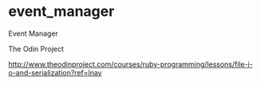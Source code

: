 # event_manager
Event Manager

The Odin Project

http://www.theodinproject.com/courses/ruby-programming/lessons/file-i-o-and-serialization?ref=lnav